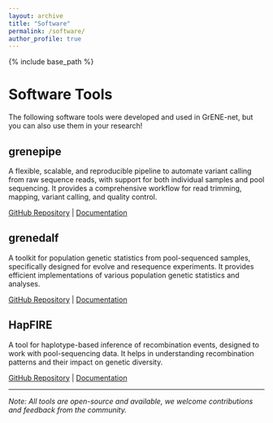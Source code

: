 ```yaml
---
layout: archive
title: "Software"
permalink: /software/
author_profile: true
---
```


{% include base_path %}

# Software Tools

The following software tools were developed and used in GrENE-net, but you can also use them in your research!

## grenepipe

A flexible, scalable, and reproducible pipeline to automate variant calling from raw sequence reads, with support for both individual samples and pool sequencing. It provides a comprehensive workflow for read trimming, mapping, variant calling, and quality control.

[GitHub Repository](https://github.com/moiexpositoalonsolab/grenepipe) | [Documentation](https://github.com/moiexpositoalonsolab/grenepipe/wiki)

## grenedalf

A toolkit for population genetic statistics from pool-sequenced samples, specifically designed for evolve and resequence experiments. It provides efficient implementations of various population genetic statistics and analyses.

[GitHub Repository](https://github.com/moiexpositoalonsolab/grenedalf) | [Documentation](https://github.com/moiexpositoalonsolab/grenedalf/wiki)

## HapFIRE

A tool for haplotype-based inference of recombination events, designed to work with pool-sequencing data. It helps in understanding recombination patterns and their impact on genetic diversity.

[GitHub Repository](https://github.com/moiexpositoalonsolab/HapFIRE) | [Documentation](https://github.com/moiexpositoalonsolab/HapFIRE/wiki)

---

*Note: All tools are open-source and available, we welcome contributions and feedback from the community.* 